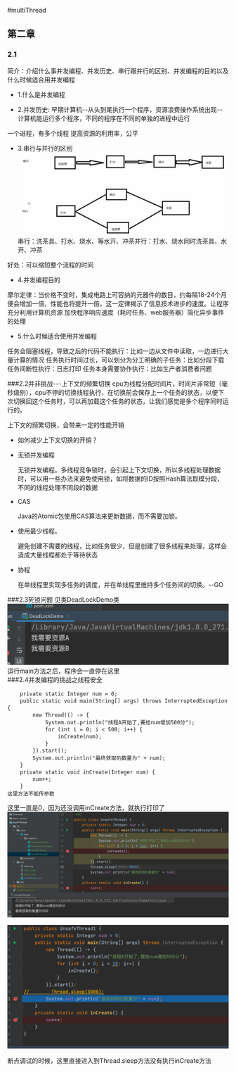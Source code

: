 #multiThread
## 第二章 
### 2.1

简介：介绍什么事并发编程、并发历史、串行跟并行的区别、并发编程的目的以及什么时候适合用并发编程

* 1.什么是并发编程

* 2.并发历史: 早期计算机--从头到尾执行一个程序，资源浪费​ 操作系统出现--计算机能运行多个程序，不同的程序在不同的单独的进程中运行

一个进程，有多个线程​ 提高资源的利用率，公平

* 3.串行与并行的区别
  ![img.png](img.png)
串行：洗茶具、打水、烧水、等水开、冲茶​ 并行：打水、烧水同时洗茶具、水开、冲茶

好处：可以缩短整个流程的时间


* 4.并发编程目的

摩尔定律：当价格不变时，集成电路上可容纳的元器件的数目，约每隔18-24个月便会增加一倍，性能也将提升一倍。这一定律揭示了信息技术进步的速度。​ 让程序充分利用计算机资源​ 加快程序响应速度（耗时任务、web服务器）​ 简化异步事件的处理

* 5.什么时候适合使用并发编程

任务会阻塞线程，导致之后的代码不能执行：比如一边从文件中读取，一边进行大量计算的情况 任务执行时间过长，可以划分为分工明确的子任务：比如分段下载 任务间断性执行：日志打印 任务本身需要协作执行：比如生产者消费者问题

###2.2并非挑战---上下文的频繁切换
cpu为线程分配时间片，时间片非常短（毫秒级别），cpu不停的切换线程执行，在切换前会保存上一个任务的状态，以便下次切换回这个任务时，可以再加载这个任务的状态，让我们感觉是多个程序同时运行的。

上下文的频繁切换，会带来一定的性能开销

* 如何减少上下文切换的开销？

* 无锁并发编程

  无锁并发编程。多线程竞争锁时，会引起上下文切换，所以多线程处理数据时，可以用一些办法来避免使用锁，如将数据的ID按照Hash算法取模分段，不同的线程处理不同段的数据

* CAS

  Java的Atomic包使用CAS算法来更新数据，而不需要加锁。

* 使用最少线程。

  避免创建不需要的线程，比如任务很少，但是创建了很多线程来处理，这样会造成大量线程都处于等待状态

* 协程

  在单线程里实现多任务的调度，并在单线程里维持多个任务间的切换。--GO

###2.3死锁问题
见类DeadLockDemo类
![img_1.png](img_1.png)
运行main方法之后，程序会一直停在这里  
###2.4并发编程的挑战之线程安全
```
    private static Integer num = 0;
    public static void main(String[] args) throws InterruptedException {
        new Thread(() -> {
            System.out.println("线程A开始了,要给num增加500分");
            for (int i = 0; i < 500; i++) {
                inCreate(num);
            }
        }).start();
        System.out.println("最终获取的数量为" + num);
    }
    private static void inCreate(Integer num) {
        num++;
    }
这里方法不能传参数

```
这里一直是0，因为还没调用inCreate方法，就执行打印了
![img_3.png](img_3.png)

![img_4.png](img_4.png)

断点调试的时候，这里直接进入到Thread.sleep方法没有执行inCreate方法

###
###
###
##
##
##

